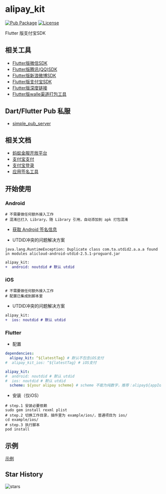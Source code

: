 # alipay_kit

[![Pub Package](https://img.shields.io/pub/v/alipay_kit.svg)](https://pub.dev/packages/alipay_kit)
[![License](https://img.shields.io/badge/License-Apache%202.0-blue.svg)](https://github.com/RxReader/alipay_kit/blob/master/alipay_kit/LICENSE)

Flutter 版支付宝SDK

## 相关工具

* [Flutter版微信SDK](https://github.com/RxReader/wechat_kit)
* [Flutter版腾讯(QQ)SDK](https://github.com/RxReader/tencent_kit)
* [Flutter版新浪微博SDK](https://github.com/RxReader/weibo_kit)
* [Flutter版支付宝SDK](https://github.com/RxReader/alipay_kit)
* [Flutter版深度链接](https://github.com/RxReader/link_kit)
* [Flutter版walle渠道打包工具](https://github.com/RxReader/walle_kit)

## Dart/Flutter Pub 私服

* [simple_pub_server](https://github.com/RxReader/simple_pub_server)

## 相关文档

* [蚂蚁金服开放平台](https://openhome.alipay.com/platform/appManage.htm)
* [支付宝支付](https://docs.open.alipay.com/204/105051/)
* [支付宝登录](https://docs.open.alipay.com/218/105329/)
* [应用签名工具](https://opendocs.alipay.com/open/common/104062)

## 开始使用

### Android

```
# 不需要做任何额外接入工作
# 混淆已打入 Library，随 Library 引用，自动添加到 apk 打包混淆
```

* [获取 Android 签名信息](https://github.com/RxReader/wechat_kit#android)

* UTDID冲突的问题解决方案

```
java.lang.RuntimeException: Duplicate class com.ta.utdid2.a.a.a found in modules alicloud-android-utdid-2.5.1-proguard.jar
```

```diff
alipay_kit:
+  android: noutdid # 默认 utdid
```

### iOS

```
# 不需要做任何额外接入工作
# 配置已集成到脚本里
```

* UTDID冲突的问题解决方案

```diff
alipay_kit:
+  ios: noutdid # 默认 utdid
```

### Flutter

* 配置

```yaml
dependencies:
  alipay_kit: ^${latestTag} # 默认不包含iOS支付
#  alipay_kit_ios: ^${latestTag} # iOS支付

alipay_kit:
#  android: noutdid # 默认 utdid
#  ios: noutdid # 默认 utdid
  scheme: ${your alipay scheme} # scheme 不能为纯数字，推荐：alipay${appId}
```

* 安装（仅iOS）

```shell
# step.1 安装必要依赖
sudo gem install rexml plist
# step.2 切换工作目录，插件里为 example/ios/，普通项目为 ios/
cd example/ios/
# step.3 执行脚本
pod install
```

## 示例

[示例](./example/lib/main.dart)

## Star History

![stars](https://starchart.cc/rxreader/alipay_kit.svg)
